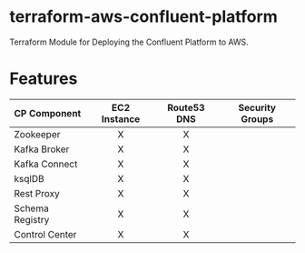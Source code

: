 # terraform-aws-confluent-platform

Terraform Module for Deploying the Confluent Platform to AWS.

# Features

| CP Component    | EC2 Instance | Route53 DNS | Security Groups |
|:--------------- |:------------:|:-----------:|:---------------:|
| Zookeeper       | X | X |  |
| Kafka Broker    | X | X |  |
| Kafka Connect   | X | X |  |
| ksqlDB          | X | X |  |
| Rest Proxy      | X | X |  |
| Schema Registry | X | X |  |
| Control Center  | X | X |  |